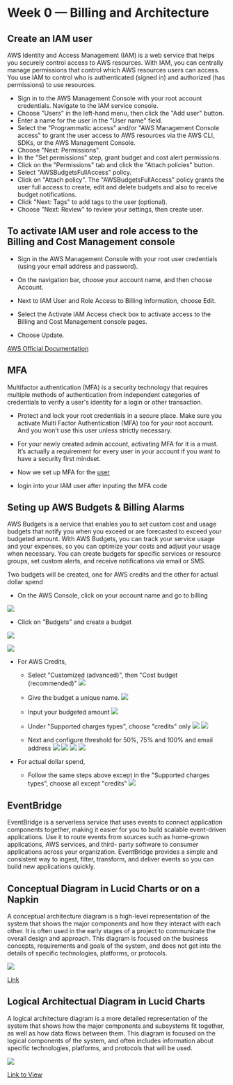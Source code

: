 # Week 0 — Billing and Architecture

## Create an IAM user

AWS Identity and Access Management (IAM) is a web service that helps you securely control access to AWS resources. With IAM, you can centrally manage permissions that control which AWS resources users can access. You use IAM to control who is authenticated (signed in) and authorized (has permissions) to use resources.

* Sign in to the AWS Management Console with your root account credentials. Navigate to the IAM service console.
* Choose "Users" in the left-hand menu, then click the "Add user" button.
* Enter a name for the user in the "User name" field.
* Select the "Programmatic access" and/or "AWS Management Console access" to grant the user access to AWS resources via the AWS CLI, SDKs, or the AWS Management Console.
* Choose "Next: Permissions".
* In the "Set permissions" step, grant budget and cost alert permissions.
* Click on the "Permissions" tab and click the "Attach policies" button.
* Select "AWSBudgetsFullAccess" policy.
* Click on "Attach policy". The "AWSBudgetsFullAccess" policy grants the user full access to create, edit and delete budgets and also to receive budget notifications.
* Click "Next: Tags" to add tags to the user (optional).
* Choose "Next: Review" to review your settings, then create user.

## To activate IAM user and role access to the Billing and Cost Management console


* Sign in the AWS Management Console with your root user credentials (using your email address and password).

* On the navigation bar, choose your account name, and then choose Account.

* Next to IAM User and Role Access to Billing Information, choose Edit.

* Select the Activate IAM Access check box to activate access to the Billing and Cost Management console pages.

* Choose Update.

[AWS Official Documentation](https://docs.aws.amazon.com/IAM/latest/UserGuide/tutorial_billing.html?icmpid=docs_iam_console#tutorial-billing-step1)

## MFA

Multifactor authentication (MFA) is a security technology that requires multiple methods of authentication from independent categories of credentials to verify a user's identity for a login or other transaction. 

* Protect and lock your root credentials in a secure place. Make sure you activate Multi Factor Authentication (MFA) too for your root account. And you won’t use this user unless strictly necessary.

* For your newly created admin account, activating MFA for it is a must. It’s actually a requirement for every user in your account if you want to have a security first mindset.

* Now we set up MFA for the [user](https://docs.aws.amazon.com/IAM/latest/UserGuide/id_credentials_mfa_enable_virtual.html)

* login into your IAM user after inputing the MFA code

## Seting up AWS Budgets & Billing Alarms

AWS Budgets is a service that enables you to set custom cost and usage budgets that notify you when you exceed or are forecasted to exceed your budgeted amount. With AWS Budgets, you can track your service usage and your expenses, so you can optimize your costs and adjust your usage when necessary. You can create budgets for specific services or resource groups, set custom alerts, and receive notifications via email or SMS.

Two budgets will be created, one for AWS credits and the other for actual dollar spend

* On the AWS Console, click on your account name and go to billing

![](../journal_img/week.0/1.png)

* Click on "Budgets" and create a budget

![](../journal_img/week.0/2.png)

![](../journal_img/week.0/3.png)

* For AWS Credits,
  * Select "Customized (advanced)", then "Cost budget (recommended)"
  ![](../journal_img/week.0/8.png)

  * Give the budget a unique name.
  ![](../journal_img/week.0/9.png)

  * Input your budgeted amount
  ![](../journal_img/week.0/10.png)

  * Under "Supported charges types", choose "credits" only
  ![](../journal_img/week.0/11.png)
  ![](../journal_img/week.0/12.png)

  * Next and configure threshold for 50%, 75% and 100% and email address
  ![](../journal_img/week.0/13.png)
  ![](../journal_img/week.0/14.png)
  ![](../journal_img/week.0/15.png)
  ![](../journal_img/week.0/16.png)

* For actual dollar spend, 
  * Follow the same steps above except in the "Supported charges types", choose all except "credits"
  ![](../journal_img/week.0/17.png)

## EventBridge

EventBridge is a serverless service that uses events to connect application components together, making it easier for you to build scalable event-driven applications. Use it to route events from sources such as home-grown applications, AWS services, and third- party software to consumer applications across your organization. EventBridge provides a simple and consistent way to ingest, filter, transform, and deliver events so you can build new applications quickly.

## Conceptual Diagram in Lucid Charts or on a Napkin

A conceptual architecture diagram is a high-level representation of the system that shows the major components and how they interact with each other. It is often used in the early stages of a project to communicate the overall design and approach. This diagram is focused on the business concepts, requirements and goals of the system, and does not get into the details of specific technologies, platforms, or protocols.

![](../journal_img/week.0/Cruddur-Conceptual%20Diagram.png)

[Link](https://lucid.app/lucidchart/ba03d85a-41c1-45f1-9e3b-da36b4acb287/edit?viewport_loc=124%2C-146%2C1461%2C756%2C0_0&invitationId=inv_922c0a19-dccc-46e0-aad6-fb33b7a35c71)


## Logical Architectual Diagram in Lucid Charts

A logical architecture diagram is a more detailed representation of the system that shows how the major components and subsystems fit together, as well as how data flows between them. This diagram is focused on the logical components of the system, and often includes information about specific technologies, platforms, and protocols that will be used.

![](../journal_img/week.0/Logical%20Diagram.png)

[Link to View](https://lucid.app/lucidchart/87a4979b-dceb-4aea-bac0-7033fd268960/edit?viewport_loc=7435%2C2500%2C2241%2C1160%2C0_0&invitationId=inv_13d834a0-42dd-465b-8271-43c36de41104)